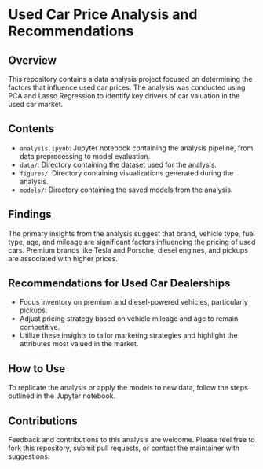 # Used Car Price Analysis and Recommendations

## Overview
This repository contains a data analysis project focused on determining the factors that influence used car prices. The analysis was conducted using PCA and Lasso Regression to identify key drivers of car valuation in the used car market.

## Contents
- `analysis.ipynb`: Jupyter notebook containing the analysis pipeline, from data preprocessing to model evaluation.
- `data/`: Directory containing the dataset used for the analysis.
- `figures/`: Directory containing visualizations generated during the analysis.
- `models/`: Directory containing the saved models from the analysis.

## Findings
The primary insights from the analysis suggest that brand, vehicle type, fuel type, age, and mileage are significant factors influencing the pricing of used cars. Premium brands like Tesla and Porsche, diesel engines, and pickups are associated with higher prices.

## Recommendations for Used Car Dealerships
- Focus inventory on premium and diesel-powered vehicles, particularly pickups.
- Adjust pricing strategy based on vehicle mileage and age to remain competitive.
- Utilize these insights to tailor marketing strategies and highlight the attributes most valued in the market.

## How to Use
To replicate the analysis or apply the models to new data, follow the steps outlined in the Jupyter notebook.

## Contributions
Feedback and contributions to this analysis are welcome. Please feel free to fork this repository, submit pull requests, or contact the maintainer with suggestions.
